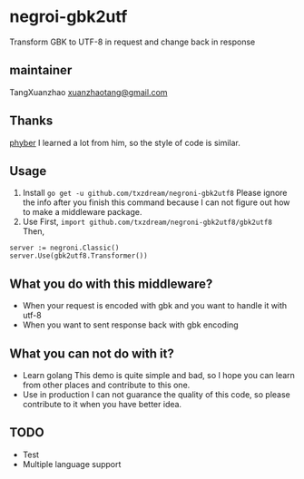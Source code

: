 # negroi-gbk2utf
Transform GBK to UTF-8 in request and change back in response
## maintainer
TangXuanzhao xuanzhaotang@gmail.com
## Thanks
[phyber](https://github.com/phyber/negroni-gzip)
I learned a lot from him, so the style of code is similar.
## Usage
1. Install
`go get -u github.com/txzdream/negroni-gbk2utf8`
Please ignore the info after you finish this command because I can not figure out how to make a middleware package.
2. Use
First,
`import github.com/txzdream/negroni-gbk2utf8/gbk2utf8`
Then,
```
server := negroni.Classic()
server.Use(gbk2utf8.Transformer())
```
## What you do with this middleware?
- When your request is encoded with gbk and you want to handle it with utf-8
- When you want to sent response back with gbk encoding
## What you can not do with it?
- Learn golang
This demo is quite simple and bad, so I hope you can learn from other places and contribute to this one.
- Use in production
I can not guarance the quality of this code, so please contribute to it when you have better idea.
## TODO
- Test
- Multiple language support
